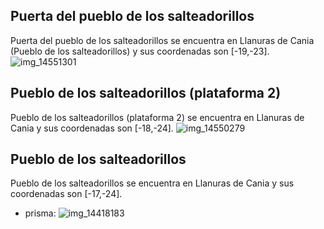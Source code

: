 ## Puerta del pueblo de los salteadorillos
Puerta del pueblo de los salteadorillos se encuentra en Llanuras de Cania (Pueblo de los salteadorillos) y sus coordenadas son [-19,-23].
![img_14551301](https://media.discordapp.net/attachments/1115311447145193482/1115327160069128313/14551301.jpg)

## Pueblo de los salteadorillos (plataforma 2)
Pueblo de los salteadorillos (plataforma 2) se encuentra en Llanuras de Cania y sus coordenadas son [-18,-24].
![img_14550279](https://media.discordapp.net/attachments/1115311447145193482/1115327156877262929/14550279.jpg)

## Pueblo de los salteadorillos
Pueblo de los salteadorillos se encuentra en Llanuras de Cania y sus coordenadas son [-17,-24].
- prisma: ![img_14418183](https://media.discordapp.net/attachments/1115311447145193482/1115326760993685644/14418183.jpg)